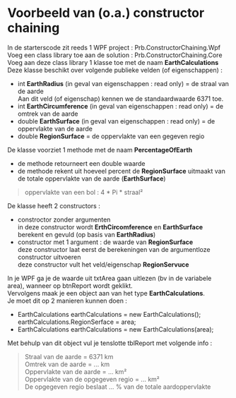 # Voorbeeld van (o.a.) constructor chaining
  
In de starterscode zit reeds 1 WPF project : Prb.ConstructorChaining.Wpf    
Voeg een class library toe aan de solution : Prb.ConstructorChaining.Core    
Voeg aan deze class library 1 klasse toe met de naam **EarthCalculations**   
Deze klasse beschikt over volgende publieke velden (of eigenschappen) :  
  * int **EarthRadius** (in geval van eigenschappen : read only) = de straal van de aarde  
    Aan dit veld (of eigenschap) kennen we de standaardwaarde 6371 toe.
  * int **EarthCircumference** (in geval van eigenschappen : read only) = de omtrek van de aarde    
  * double **EarthSurface** (in geval van eigenschappen : read only)  = de oppervlakte van de aarde  
  * double **RegionSurface** = de oppervlakte van een gegeven regio  
  
De klasse voorziet 1 methode met de naam **PercentageOfEarth**  
  * de methode retourneert een double waarde  
  * de methode rekent uit hoeveel percent de **RegionSurface** uitmaakt van de totale oppervlakte van de aarde (**EarthSurface**)    

> oppervlakte van een bol : 4 * Pi * straal² 
  
De klasse heeft 2 constructors :   
  * constroctor zonder argumenten    
    in deze constructor wordt **ErthCircomference** en **EarthSurface** berekent en gevuld (op basis van **EarthRadius**)     
  * constructor met 1 argument : de waarde van **RegionSurface**  
    deze constructor laat eerst de berekeningen van de argumentloze constructor uitvoeren   
    deze constructor vult het veld/eigenschap   **RegionServuce**

In je WPF ga je de waarde uit txtArea gaan uitlezen (bv in de variabele area), wanneer op btnReport wordt geklikt.  
Vervolgens maak je een object aan van het type **EarthCalculations**.  
Je moet dit op 2 manieren kunnen doen :   
  * EarthCalculations earthCalculations = new EarthCalculations();  
    earthCalculations.RegionSerface = area;  
  * EarthCalculations earthCalculations = new EarthCalculations(area);  

Met behulp van dit object vul je tenslotte tblReport met volgende info :    

> Straal van de aarde = 6371 km  
> Omtrek van de aarde = ... km  
> Oppervlakte van de aarde = ... km²  
> Oppervlakte van de opgegeven regio = ... km²  
> De opgegeven regio beslaat ... % van de totale aardoppervlakte   
